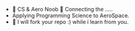 - 👀 CS & Aero Noob 👋 Connecting the .....  
- Applying Programming Science to AeroSpace.
- 🌱 I will fork your repo :) while i learn from you.
<!---
josephkb87/josephkb87 is a ✨ special ✨ repository because its `README.md` (this file) appears on your GitHub profile.
You can click the Preview link to take a look at your changes.
--->
